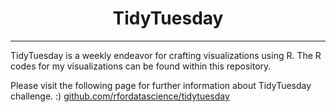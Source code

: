 <h1 align="center">
TidyTuesday
</h1>

---
TidyTuesday is a weekly endeavor for crafting visualizations using R. 
The R codes for my visualizations can be found within this repository.

Please visit the following page for further information about TidyTuesday challenge. :) 
[github.com/rfordatascience/tidytuesday](https://github.com/rfordatascience/tidytuesday/blob/master/README.md)
